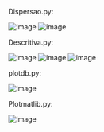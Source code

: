 Dispersao.py:

![image](https://github.com/tdiascontato/DadosPython/assets/98658691/efab91f2-9cda-415e-beb0-b19d54bad3c4)
![image](https://github.com/tdiascontato/DadosPython/assets/98658691/84da41e1-9c14-4368-a627-a9ff2d2c8a04)



Descritiva.py:


![image](https://github.com/tdiascontato/graficospython/assets/98658691/303f8e46-2cf7-48ce-bd19-e8e558da4079)
![image](https://github.com/tdiascontato/DadosPython/assets/98658691/d29de9c3-a451-4f65-afc9-196773193f52)
![image](https://github.com/tdiascontato/DadosPython/assets/98658691/4144502a-485f-43ff-9ecb-959f421b81d7)


plotdb.py:


![image](https://github.com/tdiascontato/graficospython/assets/98658691/47098181-e89e-47bf-abae-113e47ed294e)


Plotmatlib.py:


![image](https://github.com/tdiascontato/graficospython/assets/98658691/a5031ad6-fd1b-4c38-834c-e7f389a08f5d)
